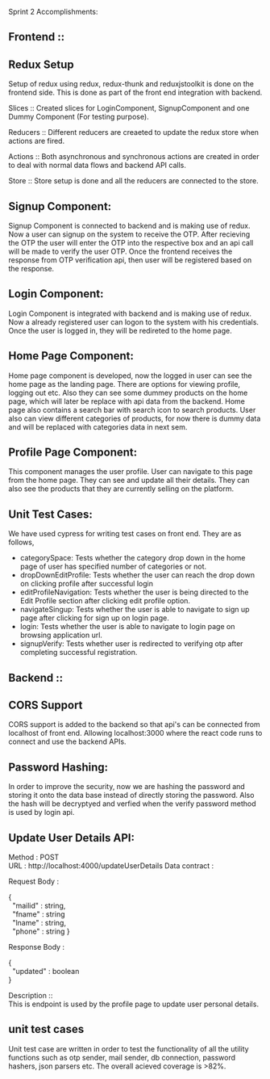 Sprint 2 Accomplishments:

Frontend ::
-----------

Redux Setup
------------

Setup of redux using redux, redux-thunk and reduxjstoolkit is done on the frontend side.
This is done as part of the front end integration with backend.

Slices :: Created slices for LoginComponent, SignupComponent and one Dummy Component (For testing purpose).

Reducers :: Different reducers are creaeted to update the redux store when actions are fired.

Actions :: Both asynchronous and synchronous actions are created in order to deal with normal data flows and backend API calls.

Store :: Store setup is done and all the reducers are connected to the store.

Signup Component:
-----------
Signup Component is connected to backend and is making use of redux. Now a user can signup on the system to receive the OTP. After recieving the OTP the user will enter the OTP into the respective box and an api call will be made to verify the user OTP. Once the frontend receives the response from OTP verification api, then user will be registered based on the response. 

Login Component:
-----------
Login Component is integrated with backend and is making use of redux. Now a already registered user can logon to the system with his credentials. Once the user is logged in, they will be redireted to the home page. 

Home Page Component:
-----------
Home page component is developed, now the logged in user can see the home page as the landing page. There are options for viewing profile, logging out etc. Also they can see some dummey products on the home page, which will later be replace with api data from the backend. Home page also contains a search bar with search icon to search products. User also can view different categories of products, for now there is dummy data and will be replaced with categories data in next sem.   

Profile Page Component:
-----------
This component manages the user profile. User can navigate to this page from the home page. They can see and update all their details. They can also see the products that they are currently selling on the platform.

Unit Test Cases:
-----------
We have used cypress for writing test cases on front end. They are as follows,
- categorySpace: Tests whether the category drop down in the home page of user has specified number of categories or not.
- dropDownEditProfile: Tests whether the user can reach the drop down on clicking profile after successful login
- editProfileNavigation: Tests whether the user is being directed to the Edit Profile section after clicking edit profile option.
- navigateSingup: Tests whether the user is able to navigate to sign up page after clicking for sign up on login page.
- login: Tests whether the user is able to navigate to login page on browsing application url.
- signupVerify: Tests whether user is redirected to verifying otp after completing successful registration.


Backend ::
----------

CORS Support 
------------

CORS support is added to the backend so that api's can be connected from localhost of front end. Allowing localhost:3000 where the react code runs to connect and use the backend APIs.

Password Hashing:
------------

In order to improve the security, now we are hashing the password and storing it onto the data base instead of directly storing the password. Also the hash will be decryptyed and verfied when the verify password method is used by login api. 

Update User Details API:
---------------------

Method : POST  
URL : http://localhost:4000/updateUserDetails
Data contract :  

Request Body :  

{  
    &nbsp; "mailid" : string,  
    &nbsp; "fname" : string  
    &nbsp; "lname" : string,  
    &nbsp; "phone" : string
}  

Response Body :  

{  
    &nbsp; "updated" : boolean  
}  

Description ::  
This is endpoint is used by the profile page to update user personal details.

unit test cases
---------------

Unit test case are written in order to test the functionality of all the utility functions such as otp sender, mail sender, db connection, password hashers, json parsers etc. The overall acieved coverage is >82%.
